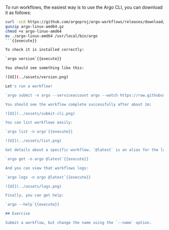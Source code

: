 To run workflows, the easiest way is to use the Argo CLI, you can download it as follows:
```bash
curl -sLO https://github.com/argoproj/argo-workflows/releases/download/v3.5.2/argo-linux-amd64.gz
gunzip argo-linux-amd64.gz
chmod +x argo-linux-amd64
mv ./argo-linux-amd64 /usr/local/bin/argo
```{{execute}}

To check it is installed correctly:

`argo version`{{execute}}

You should see something like this:

![UI](../assets/version.png)

Let's run a workflow!

`argo submit -n argo --serviceaccount argo --watch https://raw.githubusercontent.com/argoproj/argo-workflows/master/examples/hello-world.yaml`{{execute}}

You should see the workflow complete successfully after about 1m:

![UI](../assets/submit-cli.png)

You can list workflows easily:

`argo list -n argo`{{execute}}

![UI](../assets/list.png)

Get details about a specific workflow. `@latest` is an alias for the latest workflow:

`argo get -n argo @latest`{{execute}}

And you can view that workflows logs:

`argo logs -n argo @latest`{{execute}}

![UI](../assets/logs.png)

Finally, you can get help:

`argo --help`{{execute}}

## Exercise

Submit a workflow, but change the name using the `--name` option.

